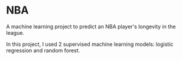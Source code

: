 # NBA
A machine learning project to predict an NBA player's longevity in the league.

In this project, I used 2 supervised machine learning models: logistic regression and random forest.
